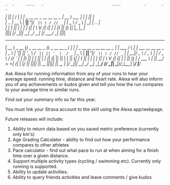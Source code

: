     _  _     ____   _                              ____          _       _  _                                                    
  _| || |_  / ___| | |_  _ __  __ _ __   __ __ _  | __ )   ___  | |_   _| || |_                                                  
 |_  ..  _| \___ \ | __|| '__|/ _` |\ \ / // _` | |  _ \  / _ \ | __| |_  ..  _|                                                 
 |_      _|  ___) || |_ | |  | (_| | \ V /| (_| | | |_) || (_) || |_  |_      _|                                                 
   |_||_|   |____/  \__||_|   \__,_|  \_/  \__,_| |____/  \___/  \__|   |_||_|                                                   
  ____         _                _                 ____   _                              _              _     _                   
 | __ )  _ __ (_) _ __    __ _ (_) _ __    __ _  / ___| | |_  _ __  __ _ __   __ __ _  | |_  ___      / \   | |  ___ __  __ __ _ 
 |  _ \ | '__|| || '_ \  / _` || || '_ \  / _` | \___ \ | __|| '__|/ _` |\ \ / // _` | | __|/ _ \    / _ \  | | / _ \\ \/ // _` |
 | |_) || |   | || | | || (_| || || | | || (_| |  ___) || |_ | |  | (_| | \ V /| (_| | | |_| (_) |  / ___ \ | ||  __/ >  <| (_| |
 |____/ |_|   |_||_| |_| \__, ||_||_| |_| \__, | |____/  \__||_|   \__,_|  \_/  \__,_|  \__|\___/  /_/   \_\|_| \___|/_/\_\\__,_|
                         |___/            |___/                                                                                                                                                     


Ask Alexa for running information from any of your runs to hear your average speed. running time, distance and heart rate.
Alexa will also inform you of any achievements or kudos given and tell you how the run compares to your average time in similar runs.


Find out your summary info so far this year.

You must link your Strava account to the skill using the Alexa app/webpage.


Future releases will include:
1. Ability to return data based on you saved metric preference (currently only km's)
2. Age Grading Calculator - ability to find out how your performance compares to other athletes
3. Pace calculator - find out what pace to run at when aiming for a finish time over a given distance.
4. Support multiple activity types (cycling / swimming etc). Currently only running is supported.
5. Ability to update activities.
6. Ability to query friends activities and leave comments / give kudos
